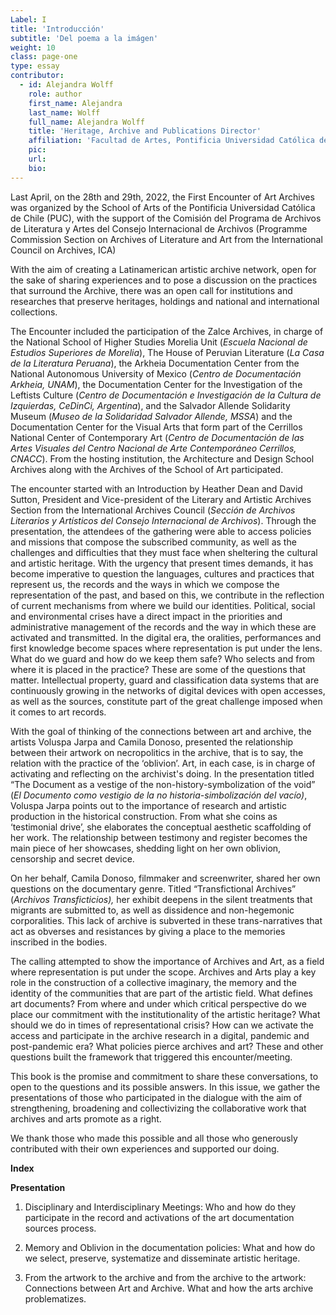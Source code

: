 ```yaml
---
Label: I
title: 'Introducción'
subtitle: 'Del poema a la imágen'
weight: 10
class: page-one
type: essay
contributor:
  - id: Alejandra Wolff
    role: author
    first_name: Alejandra
    last_name: Wolff
    full_name: Alejandra Wolff
    title: 'Heritage, Archive and Publications Director'
    affiliation: 'Facultad de Artes, Pontificia Universidad Católica de Chile'
    pic:
    url:
    bio:
---
```




Last April, on the 28th and 29th, 2022, the First Encounter of Art Archives was organized by the School of Arts of the Pontificia Universidad Católica de Chile (PUC), with the support of the Comisión del Programa de Archivos de Literatura y Artes del Consejo Internacional de Archivos (Programme Commission Section on Archives of Literature and Art from the International Council on Archives, ICA)

With the aim of creating a Latinamerican artistic archive network, open for the sake of sharing experiences and to pose a discussion on the practices that surround the Archive, there was an open call for institutions and researches that preserve heritages, holdings and national and international collections.

The Encounter included the participation of the Zalce Archives, in charge of the National School of Higher Studies Morelia Unit (*Escuela Nacional de Estudios Superiores de Morelia*), The House of Peruvian Literature (*La Casa de la Literatura Peruana*), the Arkheia Documentation Center from the National Autonomous University of Mexico (*Centro de Documentación Arkheia, UNAM*), the Documentation Center for the Investigation of the Leftists Culture (*Centro de Documentación e Investigación de la Cultura de Izquierdas, CeDinCi, Argentina*), and the Salvador Allende Solidarity Museum (*Museo de la Solidaridad Salvador Allende, MSSA*) and the Documentation Center for the Visual Arts that form part of the Cerrillos National Center of Contemporary Art (*Centro de Documentación de las Artes Visuales del Centro Nacional de Arte Contemporáneo Cerrillos, CNACC*). From the hosting institution, the Architecture and Design School Archives along with the Archives of the School of Art participated.

The encounter started with an Introduction by Heather Dean and David Sutton, President and Vice-president of the Literary and Artistic Archives Section from the International Archives Council (*Sección de Archivos Literarios y Artísticos del Consejo Internacional de Archivos*). Through the presentation, the attendees of the gathering were able to access policies and missions that compose the subscribed community, as well as the challenges and difficulties that they must face when sheltering the cultural and artistic heritage. With the urgency that present times demands, it has become imperative to question the languages, cultures and practices that represent us, the records and the ways in which we compose the representation of the past, and based on this, we contribute in the reflection of current mechanisms from where we build our identities. Political, social and environmental crises have a direct impact in the priorities and administrative management of the records and the way in which these are activated and transmitted. In the digital era, the oralities, performances and first knowledge become spaces where representation is put under the lens. What do we guard and how do we keep them safe? Who selects and from where it is placed in the practice? These are some of the questions that matter. Intellectual property, guard and classification data systems that are continuously growing in the networks of digital devices with open accesses, as well as the sources, constitute part of the great challenge imposed when it comes to art records.

With the goal of thinking of the connections between art and archive, the artists Voluspa Jarpa and Camila Donoso, presented the relationship between their artwork on necropolitics in the archive, that is to say, the relation with the practice of the ‘oblivion’. Art, in each case, is in charge of activating and reflecting on the archivist's doing. In the presentation titled “The Document as a vestige of the non-history-symbolization of the void” (*El Documento como vestigio de la no historia-simbolización del vacío)*, Voluspa Jarpa points out to the importance of research and artistic production in the historical construction. From what she coins as ‘testimonial drive’, she elaborates the conceptual aesthetic scaffolding of her work. The relationship between testimony and register becomes the main piece of her showcases, shedding light on her own oblivion, censorship and secret device.

On her behalf, Camila Donoso, filmmaker and screenwriter, shared her own questions on the documentary genre. Titled “Transfictional Archives” (*Archivos Transficticios),* her exhibit deepens in the silent treatments that migrants are submitted to, as well as dissidence and non-hegemonic corporalities. This lack of archive is subverted in these trans-narratives that act as obverses and resistances by giving a place to the memories inscribed in the bodies.

The calling attempted to show the importance of Archives and Art, as a field where representation is put under the scope. Archives and Arts play a key role in the construction of a collective imaginary, the memory and the identity of the communities that are part of the artistic field. What defines art documents? From where and under which critical perspective do we place our commitment with the institutionality of the artistic heritage? What should we do in times of representational crisis? How can we activate the access and participate in the archive research in a digital, pandemic and post-pandemic era? What policies pierce archives and art? These and other questions built the framework that triggered this encounter/meeting.

This book is the promise and commitment to share these conversations, to open to the questions and its possible answers. In this issue, we gather the presentations of those who participated in the dialogue with the aim of strengthening, broadening and collectivizing the collaborative work that archives and arts promote as a right.

We thank those who made this possible and all those who generously contributed with their own experiences and supported our doing.

**Index**

**Presentation**

1.  Disciplinary and Interdisciplinary Meetings: Who and how do they participate in the record and activations of the art documentation sources process.

2.  Memory and Oblivion in the documentation policies: What and how do we select, preserve, systematize and disseminate artistic heritage.

3.  From the artwork to the archive and from the archive to the artwork: Connections between Art and Archive. What and how the arts archive problematizes.
